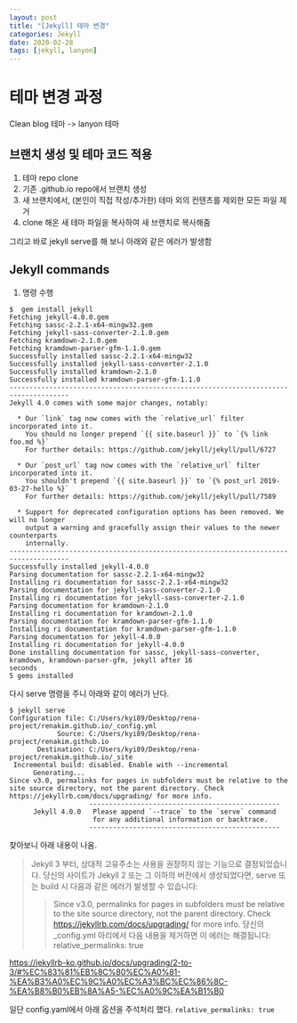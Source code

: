 ```yaml
---
layout: post
title: "[Jekyll] 테마 변경"
categories: Jekyll
date: 2020-02-28
tags: [jekyll, lanyon]
---
```


# 테마 변경 과정

Clean blog 테마 -> lanyon 테마

## 브랜치 생성 및 테마 코드 적용

1. 테마 repo clone
2. 기존 .github.io repo에서 브랜치 생성
3. 새 브랜치에서, (본인이 직접 작성/추가한) 테마 외의 컨텐츠를 제외한 모든 파일 제거
4. clone 해온 새 테마 파일을 복사하여 새 브랜치로 복사해줌

그리고 바로 jekyll serve를 해 보니 아래와 같은 에러가 발생함

<!-- ![](../files/temp/2020-02-28-10-47-39.png) -->

## Jekyll commands

1. 명령 수행

```
$  gem install jekyll
Fetching jekyll-4.0.0.gem
Fetching sassc-2.2.1-x64-mingw32.gem
Fetching jekyll-sass-converter-2.1.0.gem
Fetching kramdown-2.1.0.gem
Fetching kramdown-parser-gfm-1.1.0.gem
Successfully installed sassc-2.2.1-x64-mingw32
Successfully installed jekyll-sass-converter-2.1.0
Successfully installed kramdown-2.1.0
Successfully installed kramdown-parser-gfm-1.1.0
-------------------------------------------------------------------------------------
Jekyll 4.0 comes with some major changes, notably:

  * Our `link` tag now comes with the `relative_url` filter incorporated into it.
    You should no longer prepend `{{ site.baseurl }}` to `{% link foo.md %}`
    For further details: https://github.com/jekyll/jekyll/pull/6727

  * Our `post_url` tag now comes with the `relative_url` filter incorporated into it.
    You shouldn't prepend `{{ site.baseurl }}` to `{% post_url 2019-03-27-hello %}`
    For further details: https://github.com/jekyll/jekyll/pull/7589

  * Support for deprecated configuration options has been removed. We will no longer
    output a warning and gracefully assign their values to the newer counterparts
    internally.
-------------------------------------------------------------------------------------
Successfully installed jekyll-4.0.0
Parsing documentation for sassc-2.2.1-x64-mingw32
Installing ri documentation for sassc-2.2.1-x64-mingw32
Parsing documentation for jekyll-sass-converter-2.1.0
Installing ri documentation for jekyll-sass-converter-2.1.0
Parsing documentation for kramdown-2.1.0
Installing ri documentation for kramdown-2.1.0
Parsing documentation for kramdown-parser-gfm-1.1.0
Installing ri documentation for kramdown-parser-gfm-1.1.0
Parsing documentation for jekyll-4.0.0
Installing ri documentation for jekyll-4.0.0
Done installing documentation for sassc, jekyll-sass-converter, kramdown, kramdown-parser-gfm, jekyll after 16
seconds
5 gems installed
```

다시 serve 명령을 주니 아래와 같이 에러가 난다.

```
$ jekyll serve
Configuration file: C:/Users/kyi89/Desktop/rena-project/renakim.github.io/_config.yml
            Source: C:/Users/kyi89/Desktop/rena-project/renakim.github.io
       Destination: C:/Users/kyi89/Desktop/rena-project/renakim.github.io/_site
 Incremental build: disabled. Enable with --incremental
      Generating...
Since v3.0, permalinks for pages in subfolders must be relative to the site source directory, not the parent directory. Check https://jekyllrb.com/docs/upgrading/ for more info.
                    ------------------------------------------------
      Jekyll 4.0.0   Please append `--trace` to the `serve` command
                     for any additional information or backtrace.
                    ------------------------------------------------
```

찾아보니 아래 내용이 나옴.

> Jekyll 3 부터, 상대적 고유주소는 사용을 권장하지 않는 기능으로 결정되었습니다. 당신의 사이트가 Jekyll 2 또는 그 이하의 버전에서 생성되었다면, serve 또는 build 시 다음과 같은 에러가 발생할 수 있습니다:
>
> > Since v3.0, permalinks for pages in subfolders must be relative to the site
> > source directory, not the parent directory. Check
> > https://jekyllrb.com/docs/upgrading/ for more info.
> > 당신의 \_config.yml 아리에서 다음 내용을 제거하면 이 에러는 해결됩니다:
> > relative_permalinks: true

https://jekyllrb-ko.github.io/docs/upgrading/2-to-3/#%EC%83%81%EB%8C%80%EC%A0%81-%EA%B3%A0%EC%9C%A0%EC%A3%BC%EC%86%8C-%EA%B8%B0%EB%8A%A5-%EC%A0%9C%EA%B1%B0

일단 config.yaml에서 아래 옵션을 주석처리 했다.
`relative_permalinks: true`
